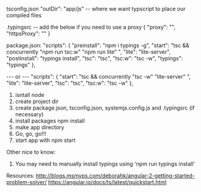 tsconfig.json
"outDir": "app/js" -- where we want typscript to place our compiled files

.typingsrc
-- add the below if you need to use a proxy
{
	"proxy": "",
	"httpsProxy": ""
}

package.json:
  "scripts": {
	"preinstall": "npm i typings -g",
    "start": "tsc && concurrently \"npm run tsc:w\" \"npm run lite\" ",
    "lite": "lite-server",
    "postinstall": "typings install",
    "tsc": "tsc",
    "tsc:w": "tsc -w",
    "typings": "typings"
  },
  
  --- or ---
    "scripts": {
    "start": "tsc && concurrently \"tsc -w\" \"lite-server\" ",
    "lite": "lite-server",
    "tsc": "tsc",
    "tsc:w": "tsc -w"
  },



1. isntall node
2. create project dir
3. create package.json, tsconfig.json, systemjs.config.js and .typingsrc (if necessary)
4. install packages npm install
5. make app directory
6. Go, go, go!!!
7. start app with npm start


Other nice to know:
1. You may need to manually install typings using 'npm run typings install'


Resources:
http://blogs.msmvps.com/deborahk/angular-2-getting-started-problem-solver/
https://angular.io/docs/ts/latest/quickstart.html